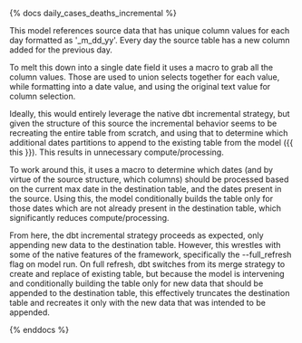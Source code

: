 {% docs daily_cases_deaths_incremental %}

This model references source data that has unique column values for each day
formatted as '\_m\_dd\_yy'. Every day the source table has a new column added for
the previous day.

To melt this down into a single date field it uses a macro to grab all the
column values. Those are used to union selects together for each value,
while formatting into a date value, and using the original text value for
column selection.

Ideally, this would entirely leverage the native dbt incremental strategy, but
given the structure of this source the incremental behavior seems to be
recreating the entire table from scratch, and using that to determine which
additional dates partitions to append to the existing table from the model
({{ this }}). This results in unnecessary compute/processing.

To work around this, it uses a macro to determine which dates (and by virtue of
the source structure, which columns) should be processed based on the current
max date in the destination table, and the dates present in the source. Using
this, the model conditionally builds the table only for those dates which are
not already present in the destination table, which significantly reduces
compute/processing.

From here, the dbt incremental strategy proceeds as expected, only appending
new data to the destination table. However, this wrestles with some of the
native features of the framework, specifically the --full_refresh
flag on model run. On full refresh, dbt switches from its merge strategy to
create and replace of existing table, but because the model is intervening and
conditionally building the table only for new data that should be appended to
the destination table, this effectively truncates the destination table and
recreates it only with the new data that was intended to be appended.

{% enddocs %}
